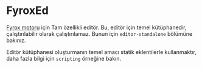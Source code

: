 # FyroxEd

[Fyrox motoru](https://github.com/FyroxEngine/Fyrox) için Tam özellikli editör. Bu, editör için temel kütüphanedir, çalıştırılabilir olarak çalıştırılamaz. Bunun için `editor-standalone` bölümüne bakınız.

Editör kütüphanesi oluşturmanın temel amacı statik eklentilerle kullanmaktır, daha fazla bilgi için `scripting` örneğine bakın.
